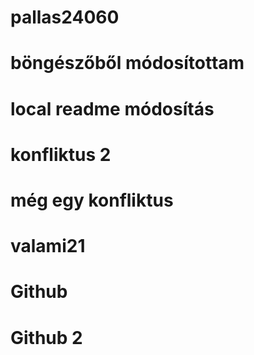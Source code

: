 # pallas24060
# böngészőből módosítottam
# local readme módosítás
# konfliktus 2
# még egy konfliktus
# valami21
# Github
# Github 2
